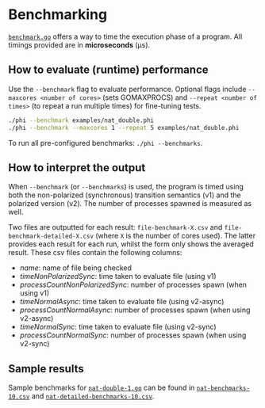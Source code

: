 # Benchmarking

[`benchmark.go`](./benchmark.go) offers a way to time the execution phase of a program.
All timings provided are in **microseconds** (µs).

## How to evaluate (runtime) performance

Use the `--benchmark` flag to evaluate performance.
Optional flags include `--maxcores <number of cores>` (sets GOMAXPROCS) and `--repeat <number of times>` (to repeat a run multiple times) for fine-tuning tests.

```bash
./phi --benchmark examples/nat_double.phi
./phi --benchmark --maxcores 1 --repeat 5 examples/nat_double.phi
```

To run all pre-configured benchmarks: `./phi --benchmarks`.

## How to interpret the output

When `--benchmark` (or `--benchmarks`) is used, the program is timed using both the non-polarized (synchronous) transition semantics (v1) and the polarized version (v2).
The number of processes spawned is measured as well.

Two files are outputted for each result: `file-benchmark-X.csv` and `file-benchmark-detailed-X.csv` (where `X` is the number of cores used).
The latter provides each result for each run, whilst the form only shows the averaged result.
These csv files contain the following columns:

- *name*: name of file being checked
- *timeNonPolarizedSync*: time taken to evaluate file (using v1)
- *processCountNonPolarizedSync*: number of processes spawn (when using v1)
- *timeNormalAsync*: time taken to evaluate file (using v2-async)
- *processCountNormalAsync*: number of processes spawn (when using v2-async)
- *timeNormalSync*: time taken to evaluate file (using v2-sync)
- *processCountNormalSync*: number of processes spawn (when using v2-sync)

## Sample results

Sample benchmarks for [`nat-double-1.go`](./compare/nat-double/nat-double-1.phi) can be found in [`nat-benchmarks-10.csv`](./compare/nat-double/sample-results/nat-benchmarks-10.csv) and [`nat-detailed-benchmarks-10.csv`](./compare/nat-double/sample-results/nat-detailed-benchmarks-10.csv).
